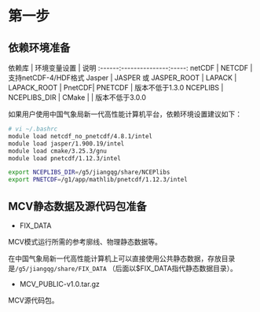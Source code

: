 # 第一步
## 依赖环境准备

依赖库 | 环境变量设置 | 说明 
:------:---------------:-----:
netCDF | NETCDF      | 支持netCDF-4/HDF格式 
Jasper | JASPER 或 JASPER_ROOT | 
LAPACK | LAPACK_ROOT |
PnetCDF| PNETCDF     | 版本不低于1.3.0
NCEPLIBS | NCEPLIBS_DIR | 
CMake |       | 版本不低于3.0.0

如果用户使用中国气象局新一代高性能计算机平台，依赖环境设置建议如下：

```bash
# vi ~/.bashrc
module load netcdf_no_pnetcdf/4.8.1/intel
module load jasper/1.900.19/intel 
module load cmake/3.25.3/gnu
module load pnetcdf/1.12.3/intel

export NCEPLIBS_DIR=/g5/jiangqg/share/NCEPlibs 
export PNETCDF=/g1/app/mathlib/pnetcdf/1.12.3/intel
```

## MCV静态数据及源代码包准备

- FIX_DATA

MCV模式运行所需的参考廓线、物理静态数据等。

在中国气象局新一代高性能计算机上可以直接使用公共静态数据，存放目录是`/g5/jiangqg/share/FIX_DATA`
（后面以$FIX_DATA指代静态数据目录）。

- MCV_PUBLIC-v1.0.tar.gz

MCV源代码包。

